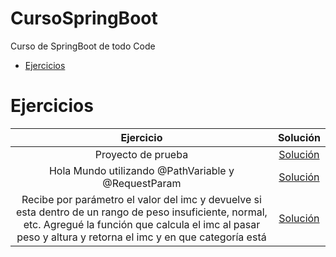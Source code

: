 # CursoSpringBoot
Curso de SpringBoot de todo Code


* [Ejercicios](#10-days-of-javascript)




# Ejercicios

|                                                          Ejercicio                                                         |                                                                                          Solución                                                                                         |
|:--------------------------------------------------------------------------------------------------------------------------:|:----------------------------------------------------------------------------------------------------------------------------------------------------------------------------------------:|
| Proyecto de prueba                                  | [Solución](https://github.com/CaroBima/CursoSpringBoot/tree/master/Primer%20proyecto%20de%20prueba)                |
| Hola Mundo utilizando @PathVariable y @RequestParam | [Solución](https://github.com/CaroBima/CursoSpringBoot/tree/master/HolaMundo)                |
| Recibe por parámetro el valor del imc y devuelve si esta dentro de un rango de peso insuficiente, normal, etc. Agregué la función que calcula el imc al pasar peso y altura y retorna el imc y en que categoría está  | [Solución](https://github.com/CaroBima/CursoSpringBoot/tree/master/imccalc)                |

